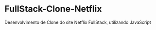 # FullStack-Clone-Netflix
Desenvolvimento de Clone do site Netflix FullStack, utilizando JavaScript
